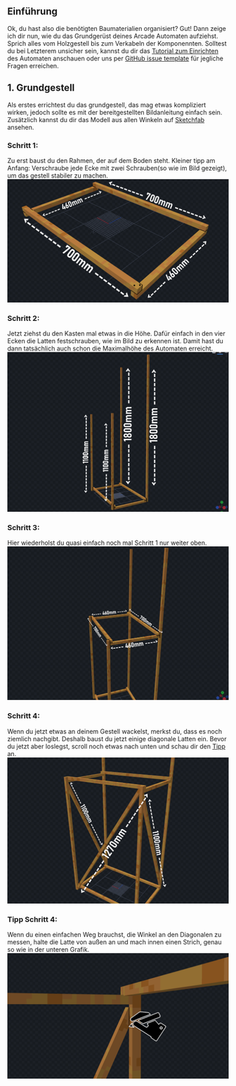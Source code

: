 ## Einführung
Ok, du hast also die benötigten Baumaterialien organisiert? Gut! Dann zeige ich dir nun, wie du das Grundgerüst deines Arcade Automaten aufziehst. Sprich alles vom Holzgestell bis zum Verkabeln der Komponennten. Solltest du bei Letzterem unsicher sein, kannst du dir das <a href="https://www.youtube.com/watch?v=dQw4w9WgXcQ" target="_blank">Tutorial zum Einrichten</a> des Automaten anschauen oder uns per <a href="https://github.com/HazDu/Arcader/issues/new?assignees=HazDu&labels=question&projects=&template=question.md&title=Question" target="_blank">GitHub issue template</a>
 für jegliche Fragen erreichen.

## 1. Grundgestell
Als erstes errichtest du das grundgestell, das mag etwas kompliziert wirken, jedoch sollte es mit der bereitgestellten Bildanleitung einfach sein.
Zusätzlich kannst du dir das Modell aus allen Winkeln auf <a href="https://sketchfab.com/3d-models/arcade-machine-wood-base-7800679fd0f54210a0e7d8027a0f3bdf" target="_blank">Sketchfab</a>
 ansehen.

### Schritt 1:
Zu erst baust du den Rahmen, der auf dem Boden steht. Kleiner tipp am Anfang: Verschraube jede Ecke mit zwei Schrauben(so wie im Bild gezeigt), um das gestell stabiler zu machen.
![loading error.](./assets/pic_guide_1.png)

### Schritt 2:
Jetzt ziehst du den Kasten mal etwas in die Höhe. Dafür einfach in den vier Ecken die Latten festschrauben, wie im Bild zu erkennen ist. Damit hast du dann tatsächlich auch schon die Maximalhöhe des Automaten erreicht.
![loading error.](./assets/pic_guide_2.png)

### Schritt 3:
Hier wiederholst du quasi einfach noch mal Schritt 1 nur weiter oben.
![loading error.](./assets/pic_guide_3.png)

### Schritt 4:
Wenn du jetzt etwas an deinem Gestell wackelst, merkst du, dass es noch ziemlich nachgibt. Deshalb baust du jetzt einige diagonale Latten ein. Bevor du jetzt aber loslegst, scroll noch etwas nach unten und schau dir den [Tipp](https://arcader.hazdu.de/hardware/#Tipp-Schritt-4) an.
![loading error.](./assets/pic_guide_4.png)
### Tipp Schritt 4:
Wenn du einen einfachen Weg brauchst, die Winkel an den Diagonalen zu messen, halte die Latte von außen an und mach innen einen Strich, genau so wie in der unteren Grafik.
![loading error.](./assets/pic_guide_4.5.png)